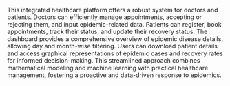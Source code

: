 This integrated healthcare platform offers a robust system for doctors and patients. Doctors can efficiently manage appointments, accepting or rejecting them, and input epidemic-related data. Patients can register, book appointments, track their status, and update their recovery status. The dashboard provides a comprehensive overview of epidemic disease details, allowing day and month-wise filtering. Users can download patient details and access graphical representations of epidemic cases and recovery rates for informed decision-making. This streamlined approach combines mathematical modeling and machine learning with practical healthcare management, fostering a proactive and data-driven response to epidemics.

